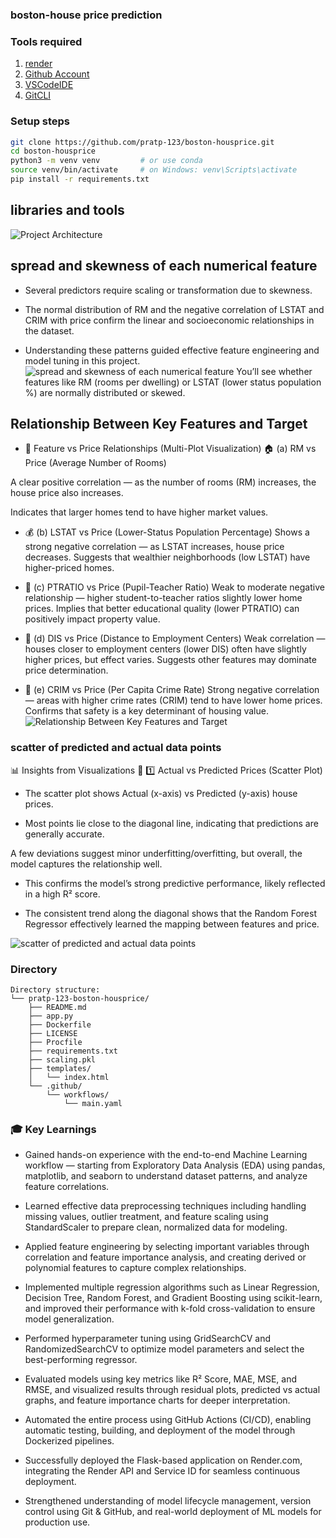 ### boston-house price prediction

### Tools required

1. [render](https://render.com)
2. [Github Account](https://github.com)
3. [VSCodeIDE](https://code.visualstudio.com/)
4. [GitCLI](https://git-scm.com/book/en/v2/Getting-Started-The-Command-Line)


### Setup steps  
```bash
git clone https://github.com/pratp-123/boston-housprice.git
cd boston-housprice
python3 -m venv venv         # or use conda
source venv/bin/activate     # on Windows: venv\Scripts\activate
pip install -r requirements.txt
```

## libraries and tools
![Project Architecture](images/libraries.png)

## spread and skewness of each numerical feature
- Several predictors require scaling or transformation due to skewness.

- The normal distribution of RM and the negative correlation of LSTAT and CRIM with price confirm the linear and socioeconomic relationships in the dataset.

- Understanding these patterns guided effective feature engineering and model tuning in this project.
![spread and skewness of each numerical feature](images/skewness.png)
You’ll see whether features like RM (rooms per dwelling) or LSTAT (lower status population %) are normally distributed or skewed.


## Relationship Between Key Features and Target

- 🔹  Feature vs Price Relationships (Multi-Plot Visualization)
🏠 (a) RM vs Price (Average Number of Rooms)

A clear positive correlation — as the number of rooms (RM) increases, the house price also increases.

Indicates that larger homes tend to have higher market values.

- 💰 (b) LSTAT vs Price (Lower-Status Population Percentage)
Shows a strong negative correlation — as LSTAT increases, house price decreases.
Suggests that wealthier neighborhoods (low LSTAT) have higher-priced homes.

- 📏 (c) PTRATIO vs Price (Pupil-Teacher Ratio)
Weak to moderate negative relationship — higher student-to-teacher ratios slightly lower home prices.
Implies that better educational quality (lower PTRATIO) can positively impact property value.

- 🚗 (d) DIS vs Price (Distance to Employment Centers)
Weak correlation — houses closer to employment centers (lower DIS) often have slightly higher prices, but effect varies.
Suggests other features may dominate price determination.

- 🚨 (e) CRIM vs Price (Per Capita Crime Rate)
Strong negative correlation — areas with higher crime rates (CRIM) tend to have lower home prices.
Confirms that safety is a key determinant of housing value.
![Relationship Between Key Features and Target](images/price%20vs%20feature.png)




### scatter of predicted and actual data points
📊 Insights from Visualizations
🔹 1️⃣ Actual vs Predicted Prices (Scatter Plot)

- The scatter plot shows Actual (x-axis) vs Predicted (y-axis) house prices.

- Most points lie close to the diagonal line, indicating that predictions are generally accurate.

 A few deviations suggest minor underfitting/overfitting, but overall, the model captures the relationship well.

- This confirms the model’s strong predictive performance, likely reflected in a high R² score.

- The consistent trend along the diagonal shows that the Random Forest Regressor effectively learned the mapping between features and price.

  
![scatter of predicted and actual data points](images/predected_scatter.png)

### Directory
```
Directory structure:
└── pratp-123-boston-housprice/
    ├── README.md
    ├── app.py
    ├── Dockerfile
    ├── LICENSE
    ├── Procfile
    ├── requirements.txt
    ├── scaling.pkl
    ├── templates/
    │   └── index.html
    └── .github/
        └── workflows/
            └── main.yaml
```

### 🎓 Key Learnings

- Gained hands-on experience with the end-to-end Machine Learning workflow — starting from Exploratory Data Analysis (EDA) using pandas, matplotlib, and seaborn to understand dataset patterns, and analyze feature correlations.

- Learned effective data preprocessing techniques including handling missing values, outlier treatment, and feature scaling using StandardScaler to prepare clean, normalized data for modeling.

- Applied feature engineering by selecting important variables through correlation and feature importance analysis, and creating derived or polynomial features to capture complex relationships.

- Implemented multiple regression algorithms such as Linear Regression, Decision Tree, Random Forest, and Gradient Boosting using scikit-learn, and improved their performance with k-fold cross-validation to ensure model generalization.

- Performed hyperparameter tuning using GridSearchCV and RandomizedSearchCV to optimize model parameters and select the best-performing regressor.

- Evaluated models using key metrics like R² Score, MAE, MSE, and RMSE, and visualized results through residual plots, predicted vs actual graphs, and feature importance charts for deeper interpretation.

- Automated the entire process using GitHub Actions (CI/CD), enabling automatic testing, building, and deployment of the model through Dockerized pipelines.

- Successfully deployed the Flask-based application on Render.com, integrating the Render API and Service ID for seamless continuous deployment.

- Strengthened understanding of model lifecycle management, version control using Git & GitHub, and real-world deployment of ML models for production use.



